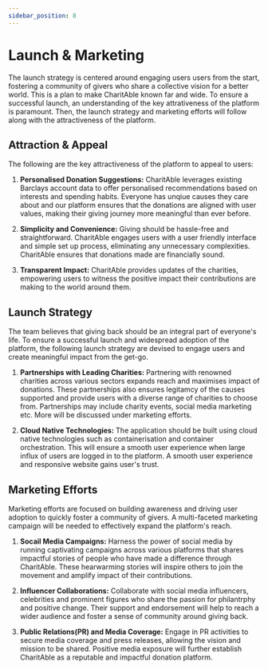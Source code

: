 ```yaml
---
sidebar_position: 8
---
```


# Launch & Marketing
The launch strategy is centered around engaging users users from the start, fostering a community of givers who share a collective vision for a better world. This is a plan to make CharitAble known far and wide. To ensure a successful launch, an understanding of the key attrativeness of the platform is paramount. Then, the launch strategy and marketing efforts will follow along with the attractiveness of the platform.

## Attraction & Appeal
The following are the key attractiveness of the platform to appeal to users:
1. **Personalised Donation Suggestions:** CharitAble leverages existing Barclays account data to offer personalised recommendations based on interests and spending habits. Everyone has unqiue causes they care about and our platform ensures that the donations are aligned with user values, making their giving journey more meaningful than ever before.

2. **Simplicity and Convenience:** Giving should be hassle-free and straightforward. CharitAble engages users with a user friendly interface and simple set up process, eliminating any unnecessary complexities. CharitAble ensures that donations made are financially sound. 

3. **Transparent Impact:** CharitAble provides updates of the charities, empowering users to witness the positive impact their contributions are making to the world around them. 

## Launch Strategy
The team believes that giving back should be an integral part of everyone's life. To ensure a successful launch and widespread adoption of the platform, the following launch strategy are devised to engage users and create meaningful impact from the get-go.
1. **Partnerships with Leading Charities:** Partnering with renowned charities across various sectors expands reach and maximises impact of donations. These partnerships also ensures legitamcy of the causes supported and provide users with a diverse range of charities to choose from. Partnerships may include charity events, social media marketing etc. More will be discussed under marketing efforts.

2. **Cloud Native Technologies:** The application should be built using cloud native technologies such as containerisation and container orchestration. This will ensure a smooth user experience when large influx of users are logged in to the platform. A smooth user experience and responsive website gains user's trust.

## Marketing Efforts
Marketing efforts are focused on building awareness and driving user adoption to quickly foster a community of givers. A multi-faceted marketing campaign will be needed to effectively expand the platform's reach.

1. **Socail Media Campaigns:** Harness the power of social media by running captivating campaigns across various platforms that shares impactful stories of people who have made a difference through CharitAble. These hearwarming stories will inspire others to join the movement and amplify impact of their contributions.

2. **Influencer Collaborations:** Collaborate with social media influencers, celebrities and prominent figures who share the passion for philantrphy and positive change. Their support and endorsement will help to reach a wider audience and foster a sense of community around giving back.

3. **Public Relations(PR) and Media Coverage:** Engage in PR activities to secure media coverage and press releases, allowing the vision and mission to be shared. Positive media exposure will further establish CharitAble as a reputable and impactful donation platform.
